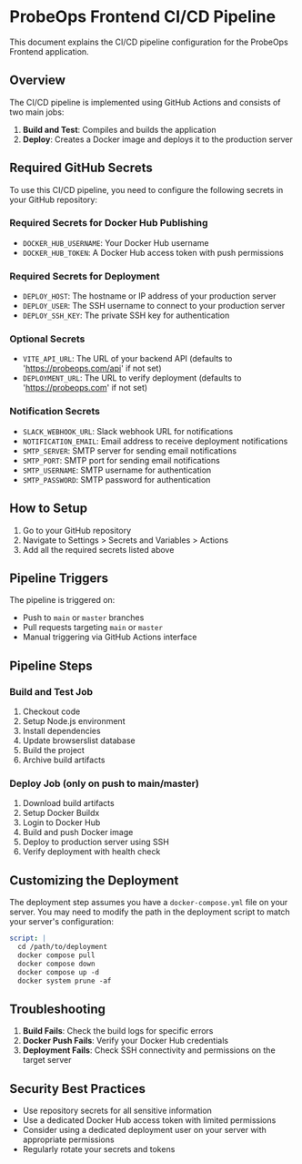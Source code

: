 # ProbeOps Frontend CI/CD Pipeline

This document explains the CI/CD pipeline configuration for the ProbeOps Frontend application.

## Overview

The CI/CD pipeline is implemented using GitHub Actions and consists of two main jobs:

1. **Build and Test**: Compiles and builds the application
2. **Deploy**: Creates a Docker image and deploys it to the production server

## Required GitHub Secrets

To use this CI/CD pipeline, you need to configure the following secrets in your GitHub repository:

### Required Secrets for Docker Hub Publishing

- `DOCKER_HUB_USERNAME`: Your Docker Hub username
- `DOCKER_HUB_TOKEN`: A Docker Hub access token with push permissions

### Required Secrets for Deployment

- `DEPLOY_HOST`: The hostname or IP address of your production server
- `DEPLOY_USER`: The SSH username to connect to your production server
- `DEPLOY_SSH_KEY`: The private SSH key for authentication

### Optional Secrets

- `VITE_API_URL`: The URL of your backend API (defaults to 'https://probeops.com/api' if not set)
- `DEPLOYMENT_URL`: The URL to verify deployment (defaults to 'https://probeops.com' if not set)

### Notification Secrets

- `SLACK_WEBHOOK_URL`: Slack webhook URL for notifications
- `NOTIFICATION_EMAIL`: Email address to receive deployment notifications
- `SMTP_SERVER`: SMTP server for sending email notifications
- `SMTP_PORT`: SMTP port for sending email notifications
- `SMTP_USERNAME`: SMTP username for authentication
- `SMTP_PASSWORD`: SMTP password for authentication

## How to Setup

1. Go to your GitHub repository
2. Navigate to Settings > Secrets and Variables > Actions
3. Add all the required secrets listed above

## Pipeline Triggers

The pipeline is triggered on:

- Push to `main` or `master` branches
- Pull requests targeting `main` or `master`
- Manual triggering via GitHub Actions interface

## Pipeline Steps

### Build and Test Job

1. Checkout code
2. Setup Node.js environment
3. Install dependencies
4. Update browserslist database
5. Build the project
6. Archive build artifacts

### Deploy Job (only on push to main/master)

1. Download build artifacts
2. Setup Docker Buildx
3. Login to Docker Hub
4. Build and push Docker image
5. Deploy to production server using SSH
6. Verify deployment with health check

## Customizing the Deployment

The deployment step assumes you have a `docker-compose.yml` file on your server. You may need to modify the path in the deployment script to match your server's configuration:

```yaml
script: |
  cd /path/to/deployment
  docker compose pull
  docker compose down
  docker compose up -d
  docker system prune -af
```

## Troubleshooting

1. **Build Fails**: Check the build logs for specific errors
2. **Docker Push Fails**: Verify your Docker Hub credentials
3. **Deployment Fails**: Check SSH connectivity and permissions on the target server

## Security Best Practices

- Use repository secrets for all sensitive information
- Use a dedicated Docker Hub access token with limited permissions
- Consider using a dedicated deployment user on your server with appropriate permissions
- Regularly rotate your secrets and tokens
